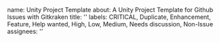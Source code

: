 name: Unity Project Template
about: A Unity Project Template for Github Issues with Gitkraken
title: ''
labels: CRITICAL, Duplicate, Enhancement, Feature, Help wanted, High, Low, Medium,
  Needs discussion, Non-Issue
assignees: ''
